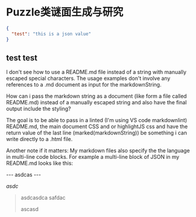 
# Puzzle类谜面生成与研究

```json
{
  "test": "this is a json value"
}
```


## test test

I don't see how to use a README.md file instead of a string with manually escaped special characters. The usage examples don't involve any references to a .md document as input for the markdownString.

How can i pass the markdown string as a document (like form a file called README.md) instead of a manually escaped string and also have the final output include the styling?

The goal is to be able to pass in a linted (I'm using VS code markdownlint) README.md, the main document CSS and or highlightJS css and have the return value of the last line (marked(markdownString)) be something i can write directly to a .html file.

Another note if it matters: My markdown files also specify the the language in multi-line code blocks. For example a multi-line block of JSON in my README.md looks like this:

--- asdcas ---

*asdc*

> asdcasdca
> safdac
> 
> ascasd
